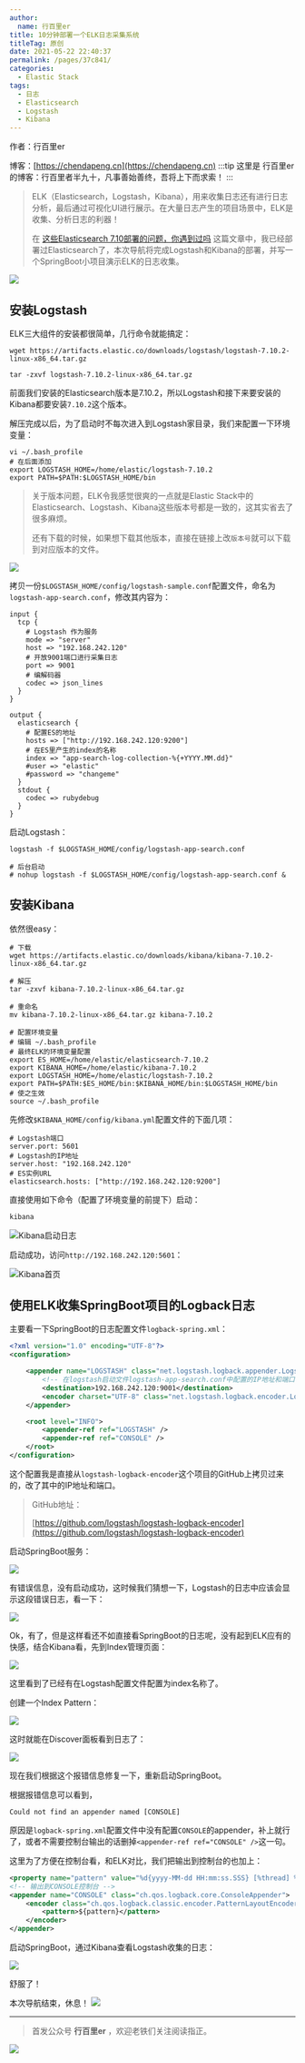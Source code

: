 ```yaml
---
author:
  name: 行百里er
title: 10分钟部署一个ELK日志采集系统
titleTag: 原创
date: 2021-05-22 22:40:37
permalink: /pages/37c841/
categories: 
  - Elastic Stack
tags: 
  - 日志
  - Elasticsearch
  - Logstash
  - Kibana
---
```


作者：行百里er

博客：[https://chendapeng.cn](https://chendapeng.cn)
:::tip
这里是 行百里er 的博客：行百里者半九十，凡事善始善终，吾将上下而求索！
:::

> ELK（Elasticsearch，Logstash，Kibana），用来收集日志还有进行日志分析，最后通过可视化UI进行展示。在大量日志产生的项目场景中，ELK是收集、分析日志的利器！
>
> 在 [这些Elasticsearch 7.10部署的问题，你遇到过吗](https://t.1yb.co/qudv) 这篇文章中，我已经部署过Elasticsearch了，本次导航将完成Logstash和Kibana的部署，并写一个SpringBoot小项目演示ELK的日志收集。

![](https://p3-juejin.byteimg.com/tos-cn-i-k3u1fbpfcp/c30a1caebb8b44df980540aa25d2fbb4~tplv-k3u1fbpfcp-zoom-1.image)


## 安装Logstash

ELK三大组件的安装都很简单，几行命令就能搞定：

```
wget https://artifacts.elastic.co/downloads/logstash/logstash-7.10.2-linux-x86_64.tar.gz

tar -zxvf logstash-7.10.2-linux-x86_64.tar.gz
```
前面我们安装的Elasticsearch版本是7.10.2，所以Logstash和接下来要安装的Kibana都要安装`7.10.2`这个版本。

解压完成以后，为了启动时不每次进入到Logstash家目录，我们来配置一下环境变量：

```
vi ~/.bash_profile
# 在后面添加
export LOGSTASH_HOME=/home/elastic/logstash-7.10.2
export PATH=$PATH:$LOGSTASH_HOME/bin
```

> 关于版本问题，ELK令我感觉很爽的一点就是Elastic Stack中的Elasticsearch、Logstash、Kibana这些版本号都是一致的，这其实省去了很多麻烦。
>
> 还有下载的时候，如果想下载其他版本，直接在链接上改`版本号`就可以下载到对应版本的文件。

![](https://p3-juejin.byteimg.com/tos-cn-i-k3u1fbpfcp/d2434f85dda349db8420891740f4a9b1~tplv-k3u1fbpfcp-zoom-1.image)

拷贝一份`$LOGSTASH_HOME/config/logstash-sample.conf`配置文件，命名为`logstash-app-search.conf`，修改其内容为：

```
input {
  tcp {
    # Logstash 作为服务
    mode => "server"
    host => "192.168.242.120"
    # 开放9001端口进行采集日志
    port => 9001
    # 编解码器
    codec => json_lines
  }
}

output {
  elasticsearch {
    # 配置ES的地址
    hosts => ["http://192.168.242.120:9200"]
    # 在ES里产生的index的名称
    index => "app-search-log-collection-%{+YYYY.MM.dd}"
    #user => "elastic"
    #password => "changeme"
  }
  stdout {
    codec => rubydebug
  }
}
```

启动Logstash：

```
logstash -f $LOGSTASH_HOME/config/logstash-app-search.conf

# 后台启动
# nohup logstash -f $LOGSTASH_HOME/config/logstash-app-search.conf &
```



## 安装Kibana

依然很easy：
```
# 下载
wget https://artifacts.elastic.co/downloads/kibana/kibana-7.10.2-linux-x86_64.tar.gz

# 解压
tar -zxvf kibana-7.10.2-linux-x86_64.tar.gz

# 重命名
mv kibana-7.10.2-linux-x86_64.tar.gz kibana-7.10.2

# 配置环境变量
# 编辑 ~/.bash_profile
# 最终ELK的环境变量配置
export ES_HOME=/home/elastic/elasticsearch-7.10.2
export KIBANA_HOME=/home/elastic/kibana-7.10.2
export LOGSTASH_HOME=/home/elastic/logstash-7.10.2
export PATH=$PATH:$ES_HOME/bin:$KIBANA_HOME/bin:$LOGSTASH_HOME/bin
# 使之生效
source ~/.bash_profile
```

先修改`$KIBANA_HOME/config/kibana.yml`配置文件的下面几项：

```
# Logstash端口
server.port: 5601
# Logstash的IP地址
server.host: "192.168.242.120"
# ES实例URL
elasticsearch.hosts: ["http://192.168.242.120:9200"]
```

直接使用如下命令（配置了环境变量的前提下）启动：

```sh
kibana
```

![Kibana启动日志](https://p3-juejin.byteimg.com/tos-cn-i-k3u1fbpfcp/8d468484f2d94a0e86a754a3ba203793~tplv-k3u1fbpfcp-zoom-1.image)

启动成功，访问`http://192.168.242.120:5601`：

![Kibana首页](https://p3-juejin.byteimg.com/tos-cn-i-k3u1fbpfcp/97f9925cb4ad48f4a2f39cc817d1cbef~tplv-k3u1fbpfcp-zoom-1.image)

## 使用ELK收集SpringBoot项目的Logback日志

主要看一下SpringBoot的日志配置文件`logback-spring.xml`：

```xml
<?xml version="1.0" encoding="UTF-8"?>
<configuration>

    <appender name="LOGSTASH" class="net.logstash.logback.appender.LogstashTcpSocketAppender">
        <!-- 在logstash启动文件logstash-app-search.conf中配置的IP地址和端口 -->
        <destination>192.168.242.120:9001</destination>
        <encoder charset="UTF-8" class="net.logstash.logback.encoder.LogstashEncoder" />
    </appender>

    <root level="INFO">
        <appender-ref ref="LOGSTASH" />
        <appender-ref ref="CONSOLE" />
    </root>
</configuration>
```
这个配置我是直接从`logstash-logback-encoder`这个项目的GitHub上拷贝过来的，改了其中的IP地址和端口。

> GitHub地址：
>
> [https://github.com/logstash/logstash-logback-encoder](https://github.com/logstash/logstash-logback-encoder)

启动SpringBoot服务：

![](https://p3-juejin.byteimg.com/tos-cn-i-k3u1fbpfcp/f28a7a5547ee4f8083c444cee3fe4ebf~tplv-k3u1fbpfcp-zoom-1.image)

有错误信息，没有启动成功，这时候我们猜想一下，Logstash的日志中应该会显示这段错误日志，看一下：

![](https://p3-juejin.byteimg.com/tos-cn-i-k3u1fbpfcp/b70c2340bcbd432abd8afcfca0f18487~tplv-k3u1fbpfcp-zoom-1.image)

Ok，有了，但是这样看还不如直接看SpringBoot的日志呢，没有起到ELK应有的快感，结合Kibana看，先到Index管理页面：

![](https://p3-juejin.byteimg.com/tos-cn-i-k3u1fbpfcp/67009f8e16b944f195835543b7e3cf0a~tplv-k3u1fbpfcp-zoom-1.image)

这里看到了已经有在Logstash配置文件配置为index名称了。

创建一个Index Pattern：

![](https://p3-juejin.byteimg.com/tos-cn-i-k3u1fbpfcp/af6389319217428ba4bb99d347402967~tplv-k3u1fbpfcp-zoom-1.image)

这时就能在Discover面板看到日志了：

![](https://p3-juejin.byteimg.com/tos-cn-i-k3u1fbpfcp/d5e84992c40f4f1896317d01a10c2193~tplv-k3u1fbpfcp-zoom-1.image)

现在我们根据这个报错信息修复一下，重新启动SpringBoot。

根据报错信息可以看到，

```
Could not find an appender named [CONSOLE]
```
原因是`logback-spring.xml`配置文件中没有配置`CONSOLE`的appender，补上就行了，或者不需要控制台输出的话删掉`<appender-ref ref="CONSOLE" />`这一句。

这里为了方便在控制台看，和ELK对比，我们把输出到控制台的也加上：

```xml
<property name="pattern" value="%d{yyyy-MM-dd HH:mm:ss.SSS} [%thread] %-5level %logger{50} - %msg %n"/>
<!-- 输出到CONSOLE控制台 -->
<appender name="CONSOLE" class="ch.qos.logback.core.ConsoleAppender">
    <encoder class="ch.qos.logback.classic.encoder.PatternLayoutEncoder">
        <pattern>${pattern}</pattern>
    </encoder>
</appender>
```

启动SpringBoot，通过Kibana查看Logstash收集的日志：

![](https://p3-juejin.byteimg.com/tos-cn-i-k3u1fbpfcp/390d30ebb1364cc58b2a6ecfd8327488~tplv-k3u1fbpfcp-zoom-1.image)

舒服了！

本次导航结束，休息！
![](https://p3-juejin.byteimg.com/tos-cn-i-k3u1fbpfcp/79707727f98946d48902894f963eaa44~tplv-k3u1fbpfcp-zoom-1.image)

---
> 首发公众号 **行百里er** ，欢迎老铁们关注阅读指正。

![](https://chendapeng.cn/images/about/wxqrcode.png)







